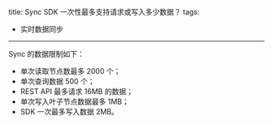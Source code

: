 title: Sync SDK 一次性最多支持请求或写入多少数据？
tags:
- 实时数据同步
---

Sync 的数据限制如下：

- 单次读取节点数最多 2000 个；
- 单次查询数据 500 个；
- REST API 最多请求 16MB 的数据；
- 单次写入叶子节点数据最多 1MB；
- SDK 一次最多写入数据 2MB。
